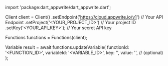 import 'package:dart_appwrite/dart_appwrite.dart';

Client client = Client()
    .setEndpoint('https://cloud.appwrite.io/v1') // Your API Endpoint
    .setProject('<YOUR_PROJECT_ID>') // Your project ID
    .setKey('<YOUR_API_KEY>'); // Your secret API key

Functions functions = Functions(client);

Variable result = await functions.updateVariable(
    functionId: '<FUNCTION_ID>',
    variableId: '<VARIABLE_ID>',
    key: '<KEY>',
    value: '<VALUE>', // (optional)
);
